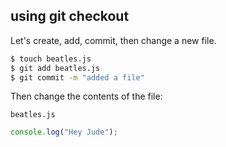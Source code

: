 ##  using git checkout

Let's create, add, commit, then change a new file.

```bash
$ touch beatles.js
$ git add beatles.js
$ git commit -m "added a file"
```

Then change the contents of the file:

<p class="terminal"><code>beatles.js</code></p>

```javascript
console.log("Hey Jude");
```
